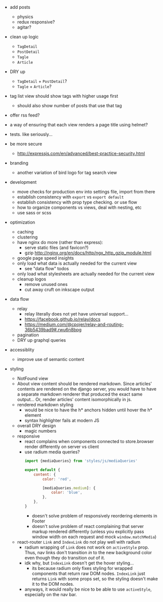 - add posts
    - physics
    - redux responsive?
    - agitar?

- clean up logic
    - `TagDetail`
    - `PostDetail`
    - `Tagle`
    - `Article`
- DRY up
    - `TagDetail` + `PostDetail`?
    - `Tagle` + `Article`?
- tag list view should show tags with higher usage first
    - should also show number of posts that use that tag
- offer rss feed?
- a way of ensuring that each view renders a page title using helmet?
- tests. like seriously...
- be more secure
    - http://expressjs.com/en/advanced/best-practice-security.html

- branding
    - another variation of bird logo for tag search view

- development
    - move checks for production env into settings file, import from there
    - establish consistency with `export` vs `export default`
    - establish consistency with prop type checking.  or use flow
    - how to organize components vs views, deal with nesting, etc
    - use sass or scss

- optimization
    - caching
    - clustering
    - have nginx do more (rather than express):
        - serve static files (and favicon?)
        - gzip http://nginx.org/en/docs/http/ngx_http_gzip_module.html
    - google page speed insights
    - only load what data is actually needed for the current view
        - see "data flow" todos
    - only load what stylesheets are actually needed for the current view
    - cleanup logos
        - remove unused ones
        - cut away cruft on inkscape output

- data flow
    - relay
        - relay literally does not yet have universal support...
        - https://facebook.github.io/relay/docs
        - https://medium.com/@cpojer/relay-and-routing-36b5439bad9#.rwu6n8bpg
    - pagination
    - DRY up graphql queries

- accessiblity
    - improve use of semantic content

- styling
    - NotFound view
    - About view content should be rendered markdown.  Since articles' contents are rendered on the django server, you would have to have a separate markdown renderer that produced the exact same output...  Or, render articles' content isomorphically in js.
    - rendered markdown styling
        - would be nice to have the h* anchors hidden until hover the h* element
        - syntax highlighter fails at modern JS
    - overall DRY design
        - magic numbers
    - responsive
        - react complains when components connected to store.browser render differently on server vs client
        - use radium media queries?
            ```js
            import {mediaQueries} from 'styles/js/mediaQueries'

            export default {
                content: {
                    color: 'red',

                    [mediaQueries.medium]: {
                        color: 'blue',
                    },
                },
            }
            ```
            - doesn't solve problem of responsively reordering elements in Footer
            - doesn't solve problem of react complaining that server markup rendered differently (unless you explicitly pass window width on each request and mock `window.matchMedia`)
    - react-router `Link` and `IndexLink` do not play well with radium
        - radium wrapping of `Link` does not work on `activeStyle` prop.  Thus, nav links don't transition *in* to the new background color even though they do transition *out* of it.
        - idk why, but `IndexLink` doesn't get the hover styling...
            - its because radium only fixes styling for wrapped components that return raw DOM nodes.  `IndexLink` just returns `Link` with some props set, so the styling doesn't make it to the DOM nodes.
        - anyways, it would really be nice to be able to use `activeStyle`, especially on the nav bar.
